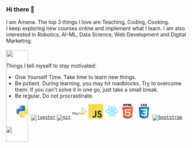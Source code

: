 ### Hi there 👋

I am Amena. The top 3 things I love are Teaching, Coding, Cooking.<br/>
I keep exploring new courses online and implement what I learn.
I am also interested in Robotics, AI-ML, Data Science, Web Development and Digital Marketing.
<br/>
<br/>
<img width="90%" src="https://info.examtime.com/files/2014/05/study-motivation-tips.jpg" style="position:absolute; display:block; margin-left:auto; margin-right:auto; width: 25%; height:25%; ">
<br/>
<br/>
Things I tell myself to stay motivated:
- Give Yourself Time. Take time to learn new things.
- Be patient. During learning, you may hit roadblocks. Try to overcome them. If you can't solve it in one go, just take a small break.
- Be regular. Do not procrastinate.


<div align="center" dir="auto"> 
<!--     <code><a href="https://www.cplusplus.com/" title="C++" rel="nofollow"><img src="https://raw.githubusercontent.com/devicons/devicon/master/icons/cplusplus/cplusplus-original.svg" alt="cplusplus" width="40" height="40" style="max-width: 100%;"></a></code> -->
    <code><a href="https://www.python.org" title="Python" rel="nofollow"><img src="https://raw.githubusercontent.com/devicons/devicon/master/icons/python/python-original.svg" alt="python" width="40" height="40" style="max-width: 100%;"></a></code>
    <code><a href="https://jupyter-notebook.readthedocs.io/en/stable/" title="Jupyter Notebook" rel="nofollow"><img src="https://avatars.githubusercontent.com/u/7388996?s=200&amp;v=4" alt="jupyter" width="40" height="40" style="max-width: 100%;"></a></code>
    <code><a href="https://git-scm.com/" title="Git" rel="nofollow"><img src="https://camo.githubusercontent.com/fbfcb9e3dc648adc93bef37c718db16c52f617ad055a26de6dc3c21865c3321d/68747470733a2f2f7777772e766563746f726c6f676f2e7a6f6e652f6c6f676f732f6769742d73636d2f6769742d73636d2d69636f6e2e737667" alt="git" width="40" height="40" data-canonical-src="https://www.vectorlogo.zone/logos/git-scm/git-scm-icon.svg" style="max-width: 100%;"></a></code>
<!--     <code><a href="https://www.java.com" title="Java" rel="nofollow"><img src="https://raw.githubusercontent.com/devicons/devicon/master/icons/java/java-original.svg" alt="java" width="40" height="40" style="max-width: 100%;"></a></code>
    <code><a href="https://www.jenkins.io" title="Jenkins" rel="nofollow"><img src="https://camo.githubusercontent.com/265574c40f0816ed0fd67127cfbc382866182a7ec468c614906103c15700e707/68747470733a2f2f7777772e766563746f726c6f676f2e7a6f6e652f6c6f676f732f6a656e6b696e732f6a656e6b696e732d69636f6e2e737667" alt="jenkins" width="40" height="40" data-canonical-src="https://www.vectorlogo.zone/logos/jenkins/jenkins-icon.svg" style="max-width: 100%;"></a></code> -->
    <code><a href="https://www.mysql.com/" title="MySQL" rel="nofollow"><img src="https://raw.githubusercontent.com/devicons/devicon/master/icons/mysql/mysql-original-wordmark.svg" alt="mysql" width="40" height="40" style="max-width: 100%;"></a></code>
<!--     <code><a href="https://developer.apple.com/swift/" title="Swift" rel="nofollow"><img src="https://camo.githubusercontent.com/efdac6529dcefa27fe9cb5ff2881c638475e5d697761939f7a81a5c90e2514b5/68747470733a2f2f646576656c6f7065722e6170706c652e636f6d2f73776966742f696d616765732f73776966742d6f672e706e67" alt="swift" width="40" height="40" data-canonical-src="https://developer.apple.com/swift/images/swift-og.png" style="max-width: 100%;"></a></code> -->
<!--     <code><a href="https://flutter.dev/" title="Flutter" rel="nofollow"><img src="https://camo.githubusercontent.com/7cbdb19c57525d8d971bf5723b47c1eb56de43b89102aeb5af47a35c0fadc529/68747470733a2f2f7062732e7477696d672e636f6d2f70726f66696c655f696d616765732f313138373831343137323330373830303036342f4d686e774a6278775f343030783430302e6a7067" alt="flutter" width="40" height="40" data-canonical-src="https://pbs.twimg.com/profile_images/1187814172307800064/MhnwJbxw_400x400.jpg" style="max-width: 100%;"></a></code> -->
<!--     <code><a href="https://dart.dev/" title="Dart" rel="nofollow"><img src="https://avatars.githubusercontent.com/u/1609975?s=200&amp;v=4" alt="dart" width="40" height="40" style="max-width: 100%;"></a></code> -->
    <code><a href="https://www.javascript.com/" title="JavaScript" rel="nofollow"><img src="https://raw.githubusercontent.com/github/explore/80688e429a7d4ef2fca1e82350fe8e3517d3494d/topics/javascript/javascript.png" alt="javascript" width="40" height="40" style="max-width: 100%;"></a></code>
    <code><a href="https://reactjs.org/" title="React" rel="nofollow"><img src="https://raw.githubusercontent.com/github/explore/80688e429a7d4ef2fca1e82350fe8e3517d3494d/topics/react/react.png" alt="react" width="40" height="40" style="max-width: 100%;"></a></code>
    <code><a href="https://developer.mozilla.org/en-US/docs/Web/HTML" title="HTML" rel="nofollow"><img src="https://raw.githubusercontent.com/github/explore/80688e429a7d4ef2fca1e82350fe8e3517d3494d/topics/html/html.png" alt="html" width="40" height="40" style="max-width: 100%;"></a></code>
    <code><a href="https://developer.mozilla.org/en-US/docs/Web/CSS" title="CSS" rel="nofollow"><img src="https://raw.githubusercontent.com/github/explore/80688e429a7d4ef2fca1e82350fe8e3517d3494d/topics/css/css.png" alt="css" width="40" height="40" style="max-width: 100%;"></a></code>
    <code><a href="https://getbootstrap.com/" title="Bootstrap" rel="nofollow"><img src="https://camo.githubusercontent.com/2512b49c89512f2ff3718f7257f48ed5c46a4e331abbd890b6c5e8c0e458434f/68747470733a2f2f676574626f6f7473747261702e636f6d2f646f63732f352e322f6173736574732f6272616e642f626f6f7473747261702d6c6f676f2d736861646f772e706e67" alt="bootstrap" width="40" height="40" data-canonical-src="https://getbootstrap.com/docs/5.2/assets/brand/bootstrap-logo-shadow.png" style="max-width: 100%;"></a></code>
<!--     
    <code><a href="https://www.typescriptlang.org/" title="TypeScript" rel="nofollow"><img src="https://raw.githubusercontent.com/github/explore/80688e429a7d4ef2fca1e82350fe8e3517d3494d/topics/typescript/typescript.png" alt="typescript" width="40" height="40" style="max-width: 100%;"></a></code> -->
<!--     <code><a href="https://spring.io/" title="Spring" rel="nofollow"><img src="https://avatars.githubusercontent.com/u/317776?s=200&amp;v=4" alt="spring" width="40" height="40" style="max-width: 100%;"></a></code>
    <code><a href="https://spring.io/projects/spring-boot" title="Spring Boot" rel="nofollow"><img src="https://camo.githubusercontent.com/1fbc2747f50e4468a47e0ef9deedb330644bca112419dbb8ffcbe671e72e6cf5/68747470733a2f2f7777772e6164726f69746c6f6769632e636f6d2f7374617469632f6173736574732f696d616765732f69636f6e732f737072696e672d626f6f742e737667" alt="springboot" width="40" height="40" data-canonical-src="https://www.adroitlogic.com/static/assets/images/icons/spring-boot.svg" style="max-width: 100%;"></a></code>
    <code><a href="https://kubernetes.io/" title="Kubernetes" rel="nofollow"><img src="https://raw.githubusercontent.com/github/explore/01ea2a586e5da744792d0ccfce2f68b861f29301/topics/kubernetes/kubernetes.png" alt="kubernetes" width="40" height="40" style="max-width: 100%;"></a></code>
    <code><a href="https://www.scala-lang.org/" title="Scala" rel="nofollow"><img src="https://raw.githubusercontent.com/github/explore/80688e429a7d4ef2fca1e82350fe8e3517d3494d/topics/scala/scala.png" alt="scala" width="40" height="40" style="max-width: 100%;"></a></code>
    <code><a href="https://www.postman.com/" title="Postman" rel="nofollow"><img src="https://camo.githubusercontent.com/b245ff76e98cda41295d397e1a8632333c6569cb0a62dfaa2b374acb55aa7ca6/68747470733a2f2f7265732e636c6f7564696e6172792e636f6d2f706f73746d616e2f696d6167652f75706c6f61642f745f7465616d5f6c6f676f2f76313632393836393139342f7465616d2f32383933616564653233663031626663626432333139333236626339366136656430353234656261373539373435656436643733343035613361386236376138" alt="postman" width="40" height="40" data-canonical-src="https://res.cloudinary.com/postman/image/upload/t_team_logo/v1629869194/team/2893aede23f01bfcbd2319326bc96a6ed0524eba759745ed6d73405a3a8b67a8" style="max-width: 100%;"></a></code> -->
</div>

<br>



<img height="180em" src="https://github-readme-stats.vercel.app/api?username=AmenaNajeeb&show_icons=true&hide_border=true&&count_private=true&include_all_commits=true" />

<!--
**AmenaNajeeb/AmenaNajeeb** is a ✨ _special_ ✨ repository because its `README.md` (this file) appears on your GitHub profile.

Here are some ideas to get you started:

- 🔭 I’m currently working on ...
- 🌱 I’m currently learning ...
- 👯 I’m looking to collaborate on ...
- 🤔 I’m looking for help with ...
- 💬 Ask me about ...
- 📫 How to reach me: ...
- 😄 Pronouns: ...
- ⚡ Fun fact: ...
-->

